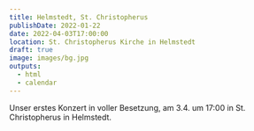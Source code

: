 ```yaml
---
title: Helmstedt, St. Christopherus
publishDate: 2022-01-22
date: 2022-04-03T17:00:00
location: St. Christopherus Kirche in Helmstedt
draft: true
image: images/bg.jpg
outputs:
  - html
  - calendar
---
```

Unser erstes Konzert in voller Besetzung, am 3.4. um 17:00 in St. Christopherus in Helmstedt.